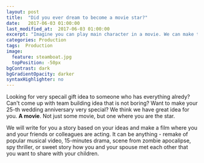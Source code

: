 ```yaml
---
layout: post
title:  "Did you ever dream to become a movie star?"
date:   2017-06-03 01:00:00
last_modified_at:  2017-06-03 01:00:00
excerpt: "Imagine you can play main character in a movie. We can make this dream a reality for you."
categories: Production
tags:  Production
image:
  feature: steamboat.jpg
  topPosition: -50px
bgContrast: dark
bgGradientOpacity: darker
syntaxHighlighter: no
---
```


Looking for very specail gift idea to someone who has everything alredy? Can't come up with team building idea that is not boring? Want to make your 25-th wedding anniversary very special? We think we have great idea for you. **A movie**. Not just some movie, but one where you are the star.

We will write for you a story based on your ideas and make a film where you and your friends or colleagues are acting. It can be anything - remake of popular musical video, 15-minutes drama, scene from zombie apocalipse, spy thriller, or sweet story how you and your spouse met each other that you want to share with your children.

